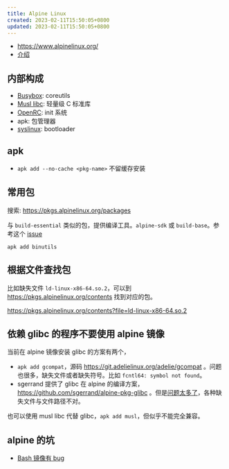 ```yaml
---
title: Alpine Linux
created: 2023-02-11T15:50:05+0800
updated: 2023-02-11T15:50:05+0800
---
```



- https://www.alpinelinux.org/
- [介绍](https://wiki.alpinelinux.org/wiki/Alpine_Linux:Overview)

## 内部构成

- [Busybox](./busybox.md): coreutils
- [Musl libc](./musl-libc.md): 轻量级 C 标准库
- [OpenRC](./openrc.md): init 系统
- apk: 包管理器
- [syslinux](https://wiki.syslinux.org/wiki/index.php): bootloader

## apk

- `apk add --no-cache <pkg-name>` 不留缓存安装

## 常用包

搜索: https://pkgs.alpinelinux.org/packages

与 `build-essential` 类似的包，提供编译工具。`alpine-sdk` 或 `build-base`。参考这个 [issue](https://github.com/gliderlabs/docker-alpine/issues/24)

`apk add binutils`

## 根据文件查找包

比如缺失文件 `ld-linux-x86-64.so.2`，可以到 https://pkgs.alpinelinux.org/contents 找到对应的包。

https://pkgs.alpinelinux.org/contents?file=ld-linux-x86-64.so.2

## 依赖 glibc 的程序不要使用 alpine 镜像

当前在 alpine 镜像安装 glibc 的方案有两个，

- `apk add gcompat`，源码 https://git.adelielinux.org/adelie/gcompat 。问题也很多，缺失文件或者缺失符号。比如 `fcntl64: symbol not found`。
- sgerrand 提供了 glibc 在 alpine 的编译方案，https://github.com/sgerrand/alpine-pkg-glibc 。但是[问题太多了](https://github.com/sgerrand/alpine-pkg-glibc/issues?q=is%3Aissue+is%3Aopen+sort%3Aupdated-desc)，各种缺失文件与文件路径不对。

也可以使用 musl libc 代替 glibc，`apk add musl`，但似乎不能完全兼容。

## alpine 的坑

- [Bash 镜像有 bug](../shell/bash-docker-image-has-bug.md)
